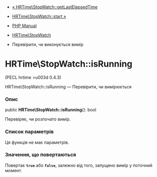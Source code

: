 - [«
HRTime\StopWatch::getLastElapsedTime](hrtime-stopwatch.getlastelapsedtime.md)
- [HRTime\StopWatch::start »](hrtime-stopwatch.start.md)

- [PHP Manual](index.md)
- [HRTime\StopWatch](class.hrtime-stopwatch.md)
- Перевірити, чи виконується вимір

# HRTime\StopWatch::isRunning

(PECL hrtime \>u003d 0.4.3)

HRTime\StopWatch::isRunning — Перевірити, чи вимірюється

### Опис

public **HRTime\StopWatch::isRunning**(): bool

Перевіряє, чи розпочато вимір.

### Список параметрів

Ця функція не має параметрів.

### Значення, що повертаються

Повертає **`true`** або **`false`**, залежно від того, запущено
вимір у поточний момент.
